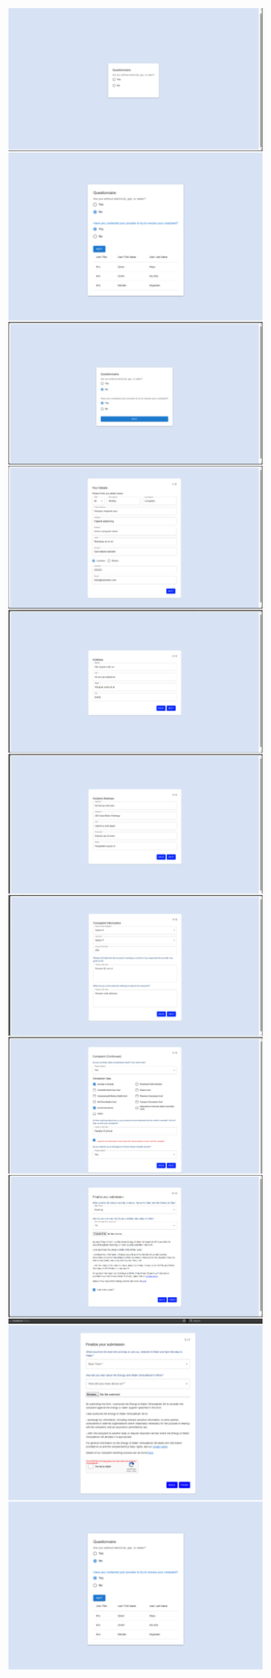 ![Alt text](photo/image.png)![Alt text](photo/image..png)![Alt text](photo/image-1.png)![Alt text](photo/image-2.png)![Alt text](photo/image-3.png)![Alt text](photo/image-4.png)![Alt text](photo/image-5.png)![Alt text](photo/image-6.png)![Alt text](photo/image-7.png)![Alt text](photo/image-8.png)![Alt text](photo/image..png)